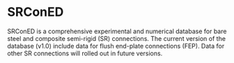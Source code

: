 # SRConED
SRConED is a comprehensive experimental and numerical database for bare steel and composite semi-rigid (SR) connections. The current version of the database (v1.0) include data for flush end-plate connections (FEP). Data for other SR connections will rolled out in future versions.
